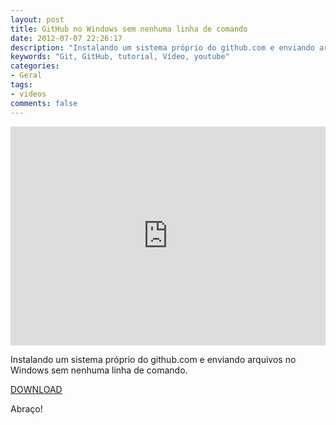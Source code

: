 ```yaml
---
layout: post
title: GitHub no Windows sem nenhuma linha de comando
date: 2012-07-07 22:26:17
description: "Instalando um sistema próprio do github.com e enviando arquivos no Windows sem nenhuma linha de comando."
keywords: "Git, GitHub, tutorial, Vídeo, youtube"
categories:
- Geral
tags:
- videos
comments: false
---
```


<div class="video-responsive">
  <iframe src="http://www.youtube.com/embed/i-04EW1pCQU" height="350" width="100%" frameborder="0"></iframe>
</div>

Instalando um sistema próprio do github.com e enviando arquivos no Windows sem nenhuma linha de comando.

<a href="http://windows.github.com/">DOWNLOAD</a>

Abraço!

